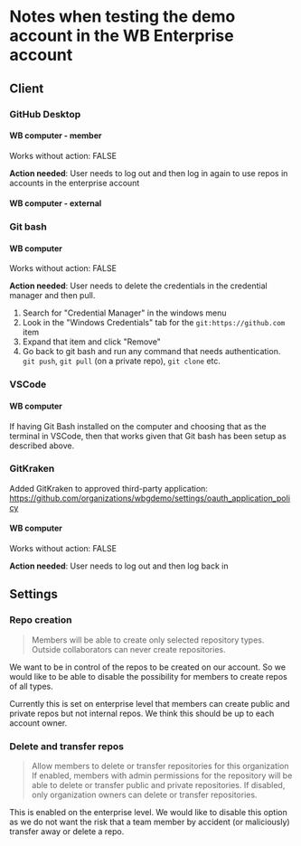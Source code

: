 # Notes when testing the demo account in the WB Enterprise account

## Client

### GitHub Desktop

#### WB computer - member

Works without action: FALSE

**Action needed**: User needs to log out and then log in again to use repos in accounts in the enterprise account

#### WB computer - external

### Git bash

#### WB computer

Works without action: FALSE

**Action needed**: User needs to delete the credentials in the credential manager and then pull.

1. Search for "Credential Manager" in the windows menu
2. Look in the "Windows Credentials" tab for the `git:https://github.com` item
3. Expand that item and click "Remove"
4. Go back to git bash and run any command that needs authentication. `git push`, `git pull` (on a private repo), `git clone` etc.

### VSCode

#### WB computer
If having Git Bash installed on the computer and choosing that as the terminal in VSCode, then that works given that Git bash has been setup as described above.

### GitKraken

Added GitKraken to approved third-party application: https://github.com/organizations/wbgdemo/settings/oauth_application_policy

#### WB computer

Works without action: FALSE

**Action needed**: User needs to log out and then log back in

## Settings

### Repo creation

> Members will be able to create only selected repository types. Outside collaborators can never create repositories.

We want to be in control of the repos to be created on our account. So we would like to be able to disable the possibility for members to create repos of all types.

Currently this is set on enterprise level that members can create public and private repos but not internal repos. We think this should be up to each account owner.

### Delete and transfer repos
> Allow members to delete or transfer repositories for this organization
If enabled, members with admin permissions for the repository will be able to delete or transfer public and private repositories. If disabled, only organization owners can delete or transfer repositories.

This is enabled on the enterprise level. We would like to disable this option as we do not want the risk that a team member by accident (or maliciously) transfer away or delete a repo.
